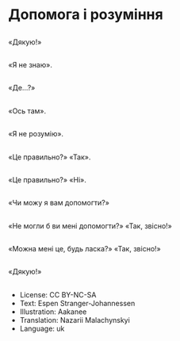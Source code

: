 # Допомога і розуміння

##
«Дякую!»

##
«Я не знаю».

##
«Де...?»

##
«Ось там».

##
«Я не розумію».

##
«Це правильно?» «Так».

##
«Це правильно?» «Ні».

##
«Чи можу я вам допомогти?»

##
«Не могли б ви мені допомогти?» «Так, звісно!»

##
«Можна мені це, будь ласка?» «Так, звісно!»

##
«Дякую!»

##
* License: CC BY-NC-SA
* Text: Espen Stranger-Johannessen
* Illustration: Aakanee
* Translation: Nazarii Malachynskyi
* Language: uk
